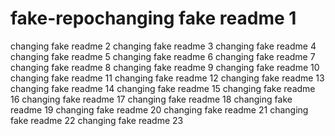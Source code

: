 # fake-repochanging fake readme 1
changing fake readme 2
changing fake readme 3
changing fake readme 4
changing fake readme 5
changing fake readme 6
changing fake readme 7
changing fake readme 8
changing fake readme 9
changing fake readme 10
changing fake readme 11
changing fake readme 12
changing fake readme 13
changing fake readme 14
changing fake readme 15
changing fake readme 16
changing fake readme 17
changing fake readme 18
changing fake readme 19
changing fake readme 20
changing fake readme 21
changing fake readme 22
changing fake readme 23
